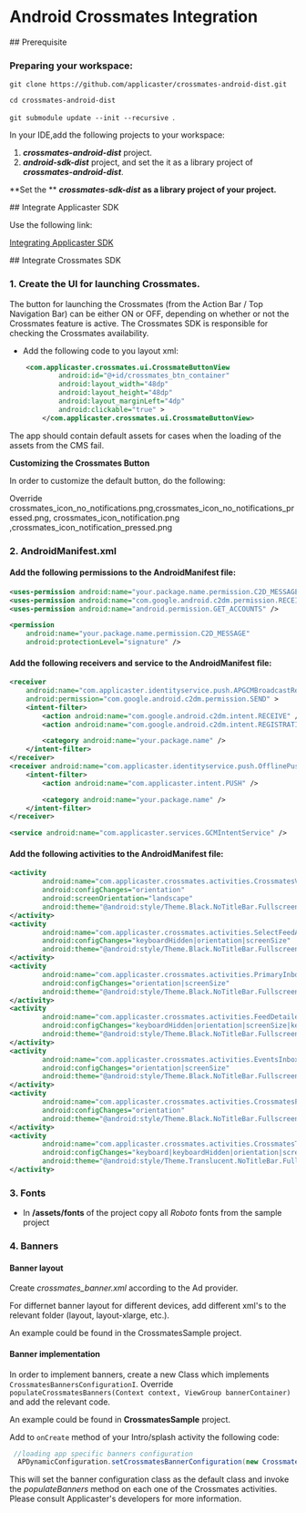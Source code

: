 # Android Crossmates Integration

<a name="Prerequisite"/>
## Prerequisite

### Preparing your workspace:

`git clone https://github.com/applicaster/crossmates-android-dist.git`

`cd crossmates-android-dist`

`git submodule update --init --recursive `.

In your IDE,add the following projects to your workspace:

1. ***crossmates-android-dist*** project.
2. ***android-sdk-dist*** project, and set the it as a library project of ***crossmates-android-dist***.


**Set the ** ***crossmates-sdk-dist***  **as a library project of your project.**

<a name="Integrate Applicaster SDK"/>
## Integrate Applicaster SDK

Use the following link:

[Integrating Applicaster SDK](https://github.com/applicaster/android-sdk-dist/blob/master/README.md)


<a name="Integrate Crossmates SDK"/>
## Integrate Crossmates SDK

### 1. Create the UI for launching Crossmates.

The button for launching the Crossmates (from the Action Bar / Top Navigation Bar) can be either ON or OFF, depending on whether or not the Crossmates feature is active.
The Crossmates SDK is responsible for checking the Crossmates availability.



* Add the following code to you layout xml:



```xml
	<com.applicaster.crossmates.ui.CrossmateButtonView
            android:id="@+id/crossmates_btn_container"
            android:layout_width="48dp"
            android:layout_height="48dp"
            android:layout_marginLeft="4dp"
            android:clickable="true" >
        </com.applicaster.crossmates.ui.CrossmateButtonView>
```



The app should contain default assets for cases when the loading of the assets from the CMS fail.

**Customizing the Crossmates Button**

In order to customize the default button, do the following:

Override crossmates_icon_no_notifications.png,crossmates_icon_no_notifications_pressed.png, crossmates_icon_notification.png ,crossmates_icon_notification_pressed.png



### 2. AndroidManifest.xml

#### Add the following permissions to the AndroidManifest file:

```xml
<uses-permission android:name="your.package.name.permission.C2D_MESSAGE" />
<uses-permission android:name="com.google.android.c2dm.permission.RECEIVE" />
<uses-permission android:name="android.permission.GET_ACCOUNTS" />

<permission
    android:name="your.package.name.permission.C2D_MESSAGE"
    android:protectionLevel="signature" />
```

#### Add the following receivers and service to the AndroidManifest file:
```xml
<receiver
    android:name="com.applicaster.identityservice.push.APGCMBroadcastReciever"
    android:permission="com.google.android.c2dm.permission.SEND" >
    <intent-filter>
        <action android:name="com.google.android.c2dm.intent.RECEIVE" />
        <action android:name="com.google.android.c2dm.intent.REGISTRATION" />

        <category android:name="your.package.name" />
    </intent-filter>
</receiver>
<receiver android:name="com.applicaster.identityservice.push.OfflinePushReceiver" >
    <intent-filter>
        <action android:name="com.applicaster.intent.PUSH" />

        <category android:name="your.package.name" />
    </intent-filter>
</receiver>

<service android:name="com.applicaster.services.GCMIntentService" />
```

#### Add the following activities to the AndroidManifest file:

```xml
<activity
        android:name="com.applicaster.crossmates.activities.CrossmatesVideoPlayer"
        android:configChanges="orientation"
        android:screenOrientation="landscape"
        android:theme="@android:style/Theme.Black.NoTitleBar.Fullscreen" >
</activity>
<activity
        android:name="com.applicaster.crossmates.activities.SelectFeedActivity"
        android:configChanges="keyboardHidden|orientation|screenSize"
        android:theme="@android:style/Theme.Black.NoTitleBar.Fullscreen" >
</activity>
<activity
        android:name="com.applicaster.crossmates.activities.PrimaryInboxActivity"
        android:configChanges="orientation|screenSize"
        android:theme="@android:style/Theme.Black.NoTitleBar.Fullscreen" >
</activity>
<activity
  	    android:name="com.applicaster.crossmates.activities.FeedDetailedActivity"
   		android:configChanges="keyboardHidden|orientation|screenSize|keyboard"
   		android:theme="@android:style/Theme.Black.NoTitleBar.Fullscreen" >
</activity>
<activity
   		android:name="com.applicaster.crossmates.activities.EventsInboxActivity"
    	android:configChanges="orientation|screenSize"
    	android:theme="@android:style/Theme.Black.NoTitleBar.Fullscreen" >
</activity>
<activity
   		android:name="com.applicaster.crossmates.activities.CrossmatesFullScreenImageActivity"
  		android:configChanges="orientation"
  		android:theme="@android:style/Theme.Black.NoTitleBar.Fullscreen" >
</activity>
<activity
		android:name="com.applicaster.crossmates.activities.CrossmatesTutorialActivity"
		android:configChanges="keyboard|keyboardHidden|orientation|screenSize"
		android:theme="@android:style/Theme.Translucent.NoTitleBar.Fullscreen" >
</activity>

```


### 3. Fonts 

* In **/assets/fonts** of the project copy all *Roboto* fonts from the sample project

### 4. **Banners**
 
####  Banner layout

Create *crossmates_banner.xml* according to the Ad provider.

For differnet banner layout for different devices, add different xml's to the relevant folder (layout, layout-xlarge, etc.).

An example could be found in the CrossmatesSample project.

####  Banner implementation
 
 In order to implement banners, create a new Class which implements `CrossmatesBannersConfigurationI`. 
 Override `populateCrossmatesBanners(Context context, ViewGroup bannerContainer)` and add the relevant code.
 
 An example could be found in **CrossmatesSample** project.
 
 Add to `onCreate` method of your Intro/splash activity the following code:
 
 ```java
  //loading app specific banners configuration
   APDynamicConfiguration.setCrossmatesBannerConfiguration(new CrossmatesSampleBannersConfiguration());

```

This will set the banner configuration class as the default class and invoke the *populateBanners* method on each one of the Crossmates activities.
 Please consult Applicaster's developers for more information.





